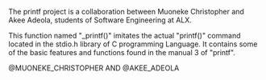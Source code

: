 The printf project is a collaboration between Muoneke Christopher and Akee Adeola, students of Software Engineering at ALX.

This function named "_printf()" imitates the actual "printf()" command located in the stdio.h library of C programming Language. It contains some of the basic features and functions found in the manual 3 of "printf".


 @MUONEKE_CHRISTOPHER  AND  @AKEE_ADEOLA
